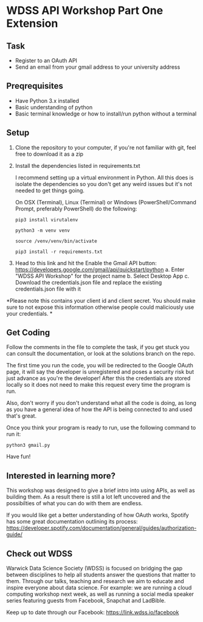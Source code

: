 # WDSS API Workshop Part One Extension
  
## Task
- Register to an OAuth API
- Send an email from your gmail address to your university address

## Preqrequisites
- Have Python 3.x installed
- Basic understanding of python
- Basic terminal knowledge or how to install/run python without a terminal  

## Setup
1. Clone the repository to your computer, if you're not familiar with git, feel free to download it as a zip

2. Install the dependencies listed in requirements.txt

	I recommend setting up a virtual environment in Python. All this does is isolate the dependencies so you don't get any weird issues but it's not needed to get things going.

	On OSX (Terminal), Linux (Terminal) or Windows (PowerShell/Command Prompt, preferably PowerShell) do the following:

	`pip3 install virutalenv`

	`python3 -m venv venv`

	`source /venv/venv/bin/activate`

	`pip3 install -r requirements.txt`
3.   Head to this link and hit the Enable the Gmail API button: https://developers.google.com/gmail/api/quickstart/python
	a. Enter "WDSS API Workshop" for the project name
	b. Select Desktop App
	c. Download the credentials.json file and replace the existing credentials.json file with it

*Please note this contains your client id and client secret. You should make sure to not expose this information otherwise people could maliciously use your credentials. *

## Get Coding
Follow the comments in the file to complete the task, if you get stuck you can consult the documentation, or look at the solutions branch on the repo.

The first time you run the code, you will be redirected to the Google OAuth page, it will say the developer is unregistered and poses a security risk but just advance as you're the developer! After this the credentials are stored locally so it does not need to make this request every time the program is run.

Also, don't worry if you don't understand what all the code is doing, as long as you have a general idea of how the API is being connected to and used that's great.

Once you think your program is ready to run, use the following command to run it:

 `python3 gmail.py`

 Have fun!

## Interested in learning more?
This workshop was designed to give a brief intro into using APIs, as well as building them. As a result there is still a lot left uncovered and the possibilties of what you can do with them are endless.

If you would like get a better understanding of how OAuth works, Spotify has some great documentation outlining its process: https://developer.spotify.com/documentation/general/guides/authorization-guide/

## Check out WDSS
Warwick Data Science Society (WDSS) is focused on bridging the gap between disciplines to help all students answer the questions that matter to them. Through our talks, teaching and research we aim to educate and inspire everyone about data science. For example: we are running a cloud computing workshop next week, as well as running a social media speaker series featuring guests from Facebook, Snapchat and LadBible.

Keep up to date through our Facebook: https://link.wdss.io/facebook
